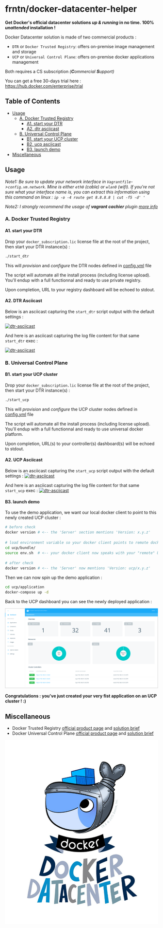 # frntn/docker-datacenter-helper

**Get Docker's official datacenter solutions _up & running_ in no time.**
**100% _unattended_ installation !**

Docker Datacenter solution is made of two commercial products :

  * `DTR` or `Docker Trusted Registry`: offers on-premise image management and storage
  * `UCP` or `Universal Control Plane`: offers on-premise docker applications management

Both requires a CS subscription _(**C**ommercial **S**upport)_

You can get a free 30-days trial here : https://hub.docker.com/enterprise/trial

## Table of Contents

- [Usage](#usage)
  - [A. Docker Trusted Registry](#a-docker-trusted-registry)
    - [A1. start your DTR](#a1-start-your-dtr)
    - [A2. dtr asciicast](#a2-dtr-asciicast)
  - [B. Universal Control Plane](#b-universal-control-plane)
    - [B1. start your UCP cluster](#b1-start-your-ucp-cluster)
    - [B2. ucp asciicast](#b2-ucp-asciicast)
    - [B3. launch demo](#b3-launch-demo)
- [Miscellaneous](#miscellaneous)

## Usage

*Note1: Be sure to update your network interface in 
`Vagrantfile`->`config.vm.network`.
Mine is either `eth0` (cable) or `wlan0` (wifi). If you're not sure what your
interface name is, you can extract this information using this command on linux :
`ip -o -4 route get 8.8.8.8 | cut -f5 -d' '`*

*Note2: I strongly recommend the usage of __vagrant cachier__ plugin 
[more info](https://github.com/fgrehm/vagrant-cachier)*

### A. Docker Trusted Registry

#### A1. start your DTR

Drop your `docker_subscription.lic` license file at the root of the project, then start your DTR instance(s) :

```bash
./start_dtr
```

This will _provision_ and _configure_ the DTR nodes defined in [config.yml](config.yml) file

The script will automate all the install process (including license upload).
You'll endup with a full functionnal and ready to use private registry.

Upon completion, URL to your registry dashboard will be echoed to stdout.

#### A2. DTR Asciicast

Below is an asciicast capturing the `start_dtr` script output with the default settings :

[![dtr-asciicast](https://asciinema.org/a/5uyrknsjg7u2fad6ii0wgizd4.png)](https://asciinema.org/a/5uyrknsjg7u2fad6ii0wgizd4?autoplay=1&speed=2&theme=asciinema&size=medium)

And here is an asciicast capturing the log file content for that same `start_dtr` exec :

[![dtr-asciicast](https://asciinema.org/a/5uyrknsjg7u2fad6ii0wgizd4.png)](https://asciinema.org/a/5uyrknsjg7u2fad6ii0wgizd4?autoplay=1&speed=2&theme=asciinema&size=medium)

### B. Universal Control Plane

#### B1. start your UCP cluster

Drop your `docker_subscription.lic` license file at the root of the project, then start your DTR instance(s) :

```bash
./start_ucp
```

This will _provision_ and _configure_ the UCP cluster nodes defined in [config.yml](config.yml) file

The script will automate all the install process (including license upload).
You'll endup with a full functionnal and ready to use universal docker platform.

Upon completion, URL(s) to your controller(s) dashboard(s) will be echoed to stdout.

#### A2. UCP Asciicast

Below is an asciicast capturing the `start_ucp` script output with the default settings :
[![dtr-asciicast](https://asciinema.org/a/8uogw0mfmgvpaeqqc7ezgsi9t.png)](https://asciinema.org/a/8uogw0mfmgvpaeqqc7ezgsi9t?autoplay=1)

And here is an asciicast capturing the log file content for that same `start_ucp` exec :
[![dtr-asciicast](https://asciinema.org/a/22g7wcaswtioe3is4twgy7ff6.png)](https://asciinema.org/a/22g7wcaswtioe3is4twgy7ff6?autoplay=1&speed=2)

#### B3. launch demo

To use the demo application, we want our local docker client to point to this newly created UCP cluster :

```bash
# before check
docker version # <-- the 'Server' section mentions 'Version: x.y.z'

# load environment variable so your docker client points to remote docker server
cd ucp/bundle/
source env.sh  # <-- your docker client now speaks with your "remote" UCP cluster

# after check
docker version # <-- the 'Server' now mentions 'Version: ucp/x.y.z'
```

Then we can now spin up the demo application :

```bash
cd ucp/application
docker-compose up -d
```

Back to the UCP dashboard you can see the newly deployed application :

![registry-adduser](img/ucp-dashboard.png?raw=true)

**Congratulations : you've just created your very fist application on an UCP cluster ! :)**

## Miscellaneous

  * Docker Trusted Registry [official product page](https://www.docker.com/products/docker-trusted-registry) and [solution brief](https://www.docker.com/sites/default/files/Solutions_Brief_Docker%20Trusted%20Registry_V2%20%281%29.pdf)
  * Docker Universal Control Plane [official product page](https://www.docker.com/products/docker-universal-control-plane) and [solution brief](https://www.docker.com/sites/default/files/Solutions_UCP_V3.pdf)

![official-logo](img/docker-datacenter.jpg?raw=true)

